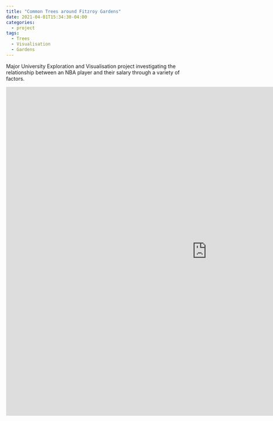 ```yaml
---
title: "Common Trees around Fitzroy Gardens"
date: 2021-04-01T15:34:30-04:00
categories:
  - project
tags:
  - Trees
  - Visualisation
  - Gardens
---
```


Major University Exploration and Visualisation project investigating the relationship between an NBA player and their salary through a variety of factors.

<div class="video-container">
    <iframe src="https://braedenalford.shinyapps.io/fitzroygardens/" height="900" width="1100" allowfullscreen="" frameborder="0">
    </iframe>
</div>
